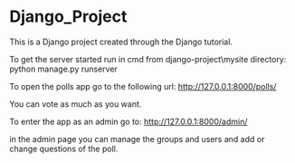 # Django_Project
This is a Django project created through the Django tutorial.

To get the server started run in cmd from django-project\mysite directory:
python manage.py runserver

To open the polls app go to the following url:
http://127.0.0.1:8000/polls/

You can vote as much as you want.


To enter the app as an admin go to:
http://127.0.0.1:8000/admin/

in the admin page you can manage the groups and users
and add or change questions of the poll.
